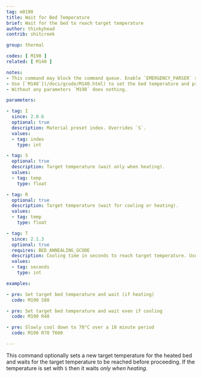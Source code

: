 ```yaml
---
tag: m0190
title: Wait for Bed Temperature
brief: Wait for the bed to reach target temperature
author: thinkyhead
contrib: shitcreek

group: thermal

codes: [ M190 ]
related: [ M140 ]

notes:
- This command may block the command queue. Enable `EMERGENCY_PARSER` so that hosts can break in using [`M108`](/docs/gcode/M108.html).
- Use [`M140`](/docs/gcode/M140.html) to set the bed temperature and proceed without waiting.
- Without any parameters `M190` does nothing.

parameters:

- tag: I
  since: 2.0.6
  optional: true
  description: Material preset index. Overrides `S`.
  values:
  - tag: index
    type: int

- tag: S
  optional: true
  description: Target temperature (wait only when heating).
  values:
  - tag: temp
    type: float

- tag: R
  optional: true
  description: Target temperature (wait for cooling or heating).
  values:
  - tag: temp
    type: float

- tag: T
  since: 2.1.3
  optional: true
  requires: BED_ANNEALING_GCODE
  description: Cooling time in seconds to reach target temperature. Used to cool slowly to prevent warping and internal stress.
  values:
  - tag: seconds
    type: int

examples:

- pre: Set target bed temperature and wait (if heating)
  code: M190 S80

- pre: Set target bed temperature and wait even if cooling
  code: M190 R40

- pre: Slowly cool down to 70°C over a 10 minute period
  code: M190 R70 T600

---
```


This command optionally sets a new target temperature for the heated bed and waits for the target temperature to be reached before proceeding. If the temperature is set with `S` then it waits *only when heating*.
